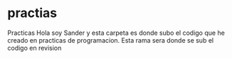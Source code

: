 # practias
Practicas
Hola soy Sander y esta carpeta es donde subo el codigo que he creado
en practicas de programacion.
Esta rama sera donde se sub el codigo en revision
